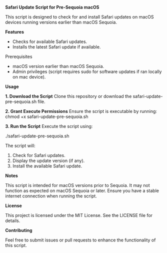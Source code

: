 **Safari Update Script for Pre-Sequoia macOS**

This script is designed to check for and install Safari updates on macOS devices running versions earlier than macOS Sequoia.

**Features**

- Checks for available Safari updates.
- Installs the latest Safari update if available.

Prerequisites

- macOS version earlier than macOS Sequoia.
- Admin privileges (script requires sudo for software updates if ran locally on mac device).

**Usage**

**1. Download the Script**
Clone this repository or download the safari-update-pre-sequoia.sh file.

**2. Grant Execute Permissions**
Ensure the script is executable by running:
  chmod +x safari-update-pre-sequoia.sh

**3. Run the Script**
Execute the script using:

./safari-update-pre-sequoia.sh

The script will:

1. Check for Safari updates.
2. Display the update version (if any).
3. Install the available Safari update.

**Notes**

This script is intended for macOS versions prior to Sequoia. It may not function as expected on macOS Sequoia or later.
Ensure you have a stable internet connection when running the script.

**License**

This project is licensed under the MIT License. See the LICENSE file for details.

**Contributing**

Feel free to submit issues or pull requests to enhance the functionality of this script.
